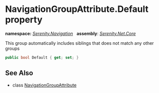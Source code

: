 # NavigationGroupAttribute.Default property
**namespace:** *[Serenity.Navigation](../../README.md#serenity.navigation-namespace)*   **assembly**: *[Serenity.Net.Core](../../README.md)*

This group automatically includes siblings that does not match any other groups

```csharp
public bool Default { get; set; }
```

## See Also

* class [NavigationGroupAttribute](../NavigationGroupAttribute.md)